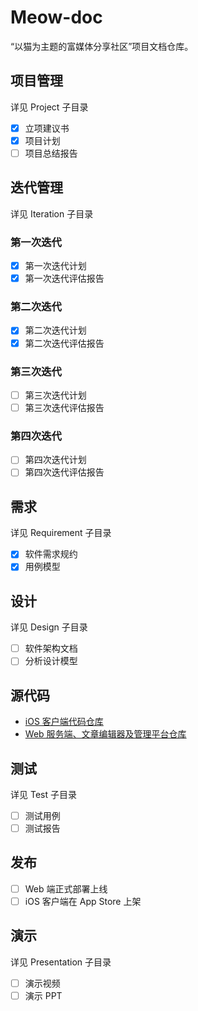 # Meow-doc

“以猫为主题的富媒体分享社区”项目文档仓库。

## 项目管理

详见 Project 子目录

- [x] 立项建议书
- [x] 项目计划
- [ ] 项目总结报告

## 迭代管理

详见 Iteration 子目录

### 第一次迭代

- [x] 第一次迭代计划
- [x] 第一次迭代评估报告

### 第二次迭代

- [x] 第二次迭代计划
- [x] 第二次迭代评估报告

### 第三次迭代

- [ ] 第三次迭代计划
- [ ] 第三次迭代评估报告

### 第四次迭代

- [ ] 第四次迭代计划
- [ ] 第四次迭代评估报告

## 需求

详见 Requirement 子目录

- [x] 软件需求规约
- [x] 用例模型

## 设计

详见 Design 子目录

- [ ] 软件架构文档
- [ ] 分析设计模型

## 源代码

- [iOS 客户端代码仓库](https://github.com/sjtu-meow/iOS)
- [Web 服务端、文章编辑器及管理平台仓库](https://github.com/sjtu-meow/web)

## 测试

详见 Test 子目录

- [ ] 测试用例
- [ ] 测试报告

## 发布

- [ ] Web 端正式部署上线
- [ ] iOS 客户端在 App Store 上架

## 演示

详见 Presentation 子目录

- [ ] 演示视频
- [ ] 演示 PPT
